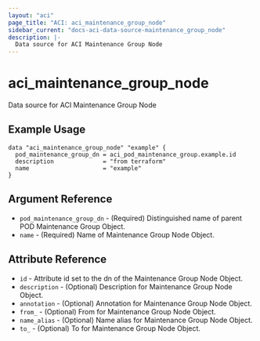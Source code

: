```yaml
---
layout: "aci"
page_title: "ACI: aci_maintenance_group_node"
sidebar_current: "docs-aci-data-source-maintenance_group_node"
description: |-
  Data source for ACI Maintenance Group Node
---
```


# aci_maintenance_group_node #
Data source for ACI Maintenance Group Node

## Example Usage ##

```hcl
data "aci_maintenance_group_node" "example" {
  pod_maintenance_group_dn = aci_pod_maintenance_group.example.id
  description              = "from terraform"
  name                     = "example"
}
```


## Argument Reference ##

* `pod_maintenance_group_dn` - (Required) Distinguished name of parent POD Maintenance Group Object.
* `name` - (Required) Name of Maintenance Group Node Object.



## Attribute Reference

* `id` - Attribute id set to the dn of the Maintenance Group Node Object.
* `description` - (Optional) Description for Maintenance Group Node Object.
* `annotation` - (Optional) Annotation for Maintenance Group Node Object.
* `from_` - (Optional) From for Maintenance Group Node Object.
* `name_alias` - (Optional) Name alias for Maintenance Group Node Object.
* `to_` - (Optional) To for Maintenance Group Node Object.
